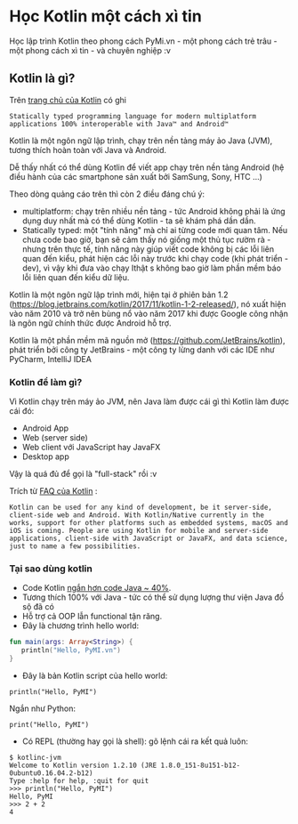 # Học Kotlin một cách xì tin

Học lập trình Kotlin theo phong cách PyMi.vn - một phong cách trẻ trâu - một phong cách xì tin - và chuyên nghiệp :v


## Kotlin là gì?
Trên [trang chủ của Kotlin](https://kotlinlang.org/) có ghi

```
Statically typed programming language for modern multiplatform applications 100% interoperable with Java™ and Android™
```

Kotlin là một ngôn ngữ lập trình, chạy trên nền tảng máy ảo Java (JVM),
tương thích hoàn toàn với Java và Android.

Dễ thấy nhất có thể dùng Kotlin để viết app chạy trên nền tảng Android
(hệ điều hành của các smartphone sản xuất bởi SamSung, Sony, HTC ...)

Theo dòng quảng cáo trên thì còn 2 điều đáng chú ý:
- multiplatform: chạy trên nhiều nền tảng - tức Android không phải là ứng dụng
duy nhất mà có thể dùng Kotlin - ta sẽ khám phá dần dần.
- Statically typed: một "tính năng" mà chỉ ai từng code mới quan tâm. Nếu chưa
code bao giờ, bạn sẽ cảm thấy nó giống một thủ tục rườm rà - nhưng trên thực tế,
tính năng này giúp viết code không bị các lỗi liên quan đến kiểu, phát hiện các
lỗi này trước khi chạy code (khi phát triển - dev), vì vậy khi đưa vào chạy Ithật
s không bao giờ làm phần mềm báo lỗi liên quan đến kiểu dữ liệu.

Kotlin là một ngôn ngữ lập trình mới, hiện tại ở phiên bản 1.2 (https://blog.jetbrains.com/kotlin/2017/11/kotlin-1-2-released/), nó xuất hiện vào năm
2010 và trở nên bùng nổ vào năm 2017 khi được Google công nhận là
ngôn ngữ chính thức được Android hỗ trợ.

Kotlin là một phần mềm mã nguồn mở (https://github.com/JetBrains/kotlin),
phát triển bởi công ty JetBrains - một công ty lừng danh với các IDE như
PyCharm, IntelliJ IDEA

### Kotlin để làm gì?
Vì Kotlin chạy trên máy ảo JVM, nên Java làm được cái gì thì Kotlin làm được
cái đó:

- Android App
- Web (server side)
- Web client với JavaScript hay JavaFX
- Desktop app

Vậy là quá đủ để gọi là "full-stack" rồi :v

Trích từ [FAQ của Kotlin](https://kotlinlang.org/docs/reference/faq.html) :

```
Kotlin can be used for any kind of development, be it server-side, client-side web and Android. With Kotlin/Native currently in the works, support for other platforms such as embedded systems, macOS and iOS is coming. People are using Kotlin for mobile and server-side applications, client-side with JavaScript or JavaFX, and data science, just to name a few possibilities.
```


### Tại sao dùng kotlin
- Code Kotlin [ngắn hơn code Java ~ 40%](https://kotlinlang.org/docs/reference/faq.html#what-advantages-does-kotlin-give-me-over-the-java-programming-language).
- Tương thích 100% với Java - tức có thể sử dụng lượng thư viện Java đồ sộ đã
có
- Hỗ trợ cả OOP lẫn functional tận răng.
- Đây là chương trình hello world:

```kotlin
fun main(args: Array<String>) {
   println("Hello, PyMI.vn")
}
```

- Đây là bản Kotlin script của hello world:
```
println("Hello, PyMI")
```

Ngắn như Python:

```
print("Hello, PyMI")
```

- Có REPL (thường hay gọi là shell): gõ lệnh cái ra kết quả luôn:

```
$ kotlinc-jvm
Welcome to Kotlin version 1.2.10 (JRE 1.8.0_151-8u151-b12-0ubuntu0.16.04.2-b12)
Type :help for help, :quit for quit
>>> println("Hello, PyMI")
Hello, PyMI
>>> 2 + 2
4
```

